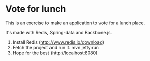 Vote for lunch
==========================

This is an exercise to make an application to vote for a lunch place.

It's made with Redis, Spring-data and Backbone.js.

1. Install Redis (http://www.redis.io/download)
2. Fetch the project and run it. mvn jetty:run
3. Hope for the best (http://localhost:8080)
